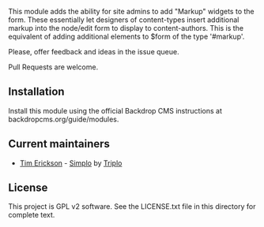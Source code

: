 This module adds the ability for site admins to add "Markup" widgets to the 
form. These essentially let designers of content-types insert additional 
markup into the node/edit form to display to content-authors. This is the 
equivalent of adding additional elements to $form of the type '#markup'.

Please, offer feedback and ideas in the issue queue.

Pull Requests are welcome.

## Installation

Install this module using the official Backdrop CMS instructions at backdropcms.org/guide/modules.

## Current maintainers

- [Tim Erickson](https://github.com/stpaultim) - [Simplo](https://www.simplo.site) by [Triplo](https://www.triplo.co)

## License

This project is GPL v2 software. See the LICENSE.txt file in this directory for complete text.
